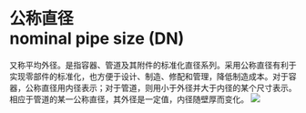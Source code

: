 # 公称直径<br>nominal pipe size (DN)
又称平均外径。是指容器、管道及其附件的标准化直径系列。采用公称直径有利于实现零部件的标准化，也方便于设计、制造、修配和管理，降低制造成本。对于容器，公称直径用内径表示；对于管道，则用小于外径并大于内径的某个尺寸表示。相应于管道的某一公称直径，其外径是一定值，内径随壁厚而变化。
![](..\..\..\photos\公称直径.jpg)
